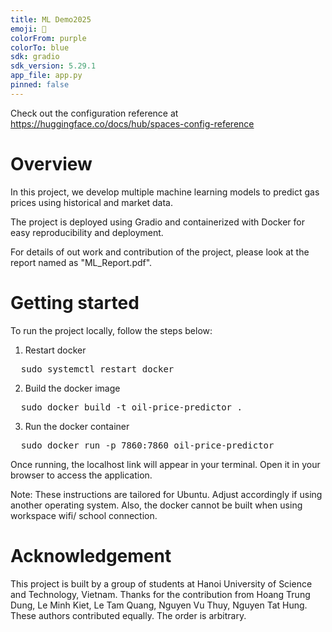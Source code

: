 ```yaml
---
title: ML Demo2025
emoji: 🐠
colorFrom: purple
colorTo: blue
sdk: gradio
sdk_version: 5.29.1
app_file: app.py
pinned: false
---
```


Check out the configuration reference at https://huggingface.co/docs/hub/spaces-config-reference

# Overview
In this project, we develop multiple machine learning models to predict gas prices using historical and market data.

The project is deployed using Gradio and containerized with Docker for easy reproducibility and deployment.

For details of out work and contribution of the project, please look at the report named as "ML_Report.pdf".

# Getting started 
To run the project locally, follow the steps below:

1. Restart docker
<pre>
  sudo systemctl restart docker
</pre>

2. Build the docker image
<pre>
  sudo docker build -t oil-price-predictor .
</pre>

3. Run the docker container
<pre>
  sudo docker run -p 7860:7860 oil-price-predictor
</pre>

Once running, the localhost link will appear in your terminal. Open it in your browser to access the application.

Note: These instructions are tailored for Ubuntu. Adjust accordingly if using another operating system. Also, the docker cannot be built when using workspace wifi/ school connection.

# Acknowledgement
This project is built by a group of students at Hanoi University of Science and Technology, Vietnam. Thanks for the contribution from Hoang Trung Dung, Le Minh Kiet, Le Tam Quang, Nguyen Vu Thuy, Nguyen Tat Hung. These authors contributed equally. The order is arbitrary.
